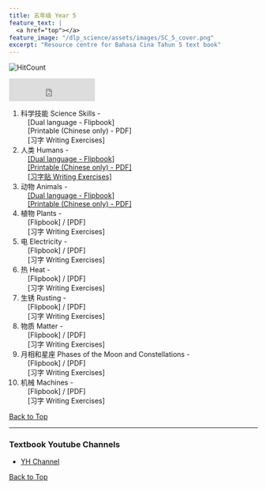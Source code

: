 ```yaml
---
title: 五年级 Year 5 
feature_text: |
  <a href="top"></a>
feature_image: "/dlp_science/assets/images/SC_5_cover.png"
excerpt: "Resource centre for Bahasa Cina Tahun 5 text book"
---
```

![HitCount](https://hits.dwyl.com/multilingual-malaysian/dlp_science.svg?style=flat-square)

<iframe src="https://www.facebook.com/plugins/like.php?href=https%3A%2F%2Fmultilingual-malaysian.github.io%2Fdl-science%2Fyear5%2F&width=174&layout=button_count&action=like&size=large&share=true&height=46&appId" width="174" height="46" style="border:none;overflow:hidden" scrolling="no" frameborder="0" allowfullscreen="true" allow="autoplay; clipboard-write; encrypted-media; picture-in-picture; web-share"></iframe>

1. 科学技能 Science Skills - <br />
   &emsp;[Dual language - Flipbook] <br />
   &emsp;[Printable (Chinese only) - PDF]<br />
   &emsp;[习字 Writing Exercises]
2. 人类 Humans - <br />
   &emsp;<a href="https://online.fliphtml5.com/pjnuy/fphf/" target="_blank">[Dual language - Flipbook]</a> <br />
   &emsp;<a href="/dlp_science/doc/year5/sc_year5_chapter2_chinese.pdf" target="_blank">[Printable (Chinese only) - PDF]</a><br />
   &emsp;<a href="/dlp_science/doc/year5/sc_year5_chapter2_writing.pdf" target="_blank">[习字贴 Writing Exercises]</a>
3. 动物 Animals - <br />
   &emsp;<a href="https://online.fliphtml5.com/pjnuy/mdon/" target="_blank">[Dual language - Flipbook]</a> <br />
   &emsp;<a href="/dlp_science/doc/year5/sc_year5_chapter3_chinese.pdf" target="_blank">[Printable (Chinese only) - PDF]</a><br />
4. 植物 Plants - <br />
   &emsp;[Flipbook] / [PDF]<br />
   &emsp;[习字 Writing Exercises]
5. 电 Electricity - <br />
   &emsp;[Flipbook] / [PDF]<br />
   &emsp;[习字 Writing Exercises]
6. 热 Heat - <br />
   &emsp;[Flipbook] / [PDF]<br />
   &emsp;[习字 Writing Exercises]
7. 生锈 Rusting - <br />
   &emsp;[Flipbook] / [PDF]<br />
   &emsp;[习字 Writing Exercises]
8. 物质 Matter - <br />
   &emsp;[Flipbook] / [PDF]<br />
   &emsp;[习字 Writing Exercises]
9. 月相和星座 Phases of the Moon and Constellations - <br />
   &emsp;[Flipbook] / [PDF]<br />
   &emsp;[习字 Writing Exercises]
10. 机械 Machines - <br />
   &emsp;[Flipbook] / [PDF]<br />
   &emsp;[习字 Writing Exercises]

[Back to Top](#top)

----
### Textbook Youtube Channels<a name="videos"></a>
- [YH Channel](https://youtube.com/playlist?list=PL5o5V0axbg-OHJ7A9EjH-w758iwJszXoC)

[Back to Top](#top)
